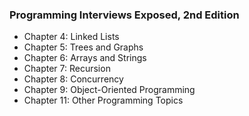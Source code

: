 ### Programming Interviews Exposed, 2nd Edition

* Chapter 4: Linked Lists
* Chapter 5: Trees and Graphs
* Chapter 6: Arrays and Strings
* Chapter 7: Recursion
* Chapter 8: Concurrency
* Chapter 9: Object-Oriented Programming
* Chapter 11: Other Programming Topics